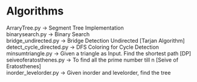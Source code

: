 # Algorithms
ArraryTree.py -> Segment Tree Implementation <br>
binarysearch.py -> Binary Search <br>
bridge_undirected.py -> Bridge Detection Undirected [Tarjan Algorithm] <br>
detect_cycle_directed.py -> DFS Coloring for Cycle Detection <br>
minsumtriangle.py -> Given a triangle as Input. Find the shortest path [DP] <br>
seiveoferatosthenes.py -> To find all the prime number till n [Seive of Eratosthenes] <br>
inorder_levelorder.py -> Given inorder and levelorder, find the tree <br>
